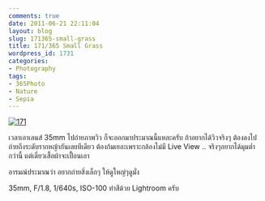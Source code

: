 ```yaml
---
comments: true
date: 2011-06-21 22:11:04
layout: blog
slug: 171365-small-grass
title: 171/365 Small Grass
wordpress_id: 1731
categories:
- Photography
tags:
- 365Photo
- Nature
- Sepia
---
```


[![171](http://files.armno.in.th/uploads/2011/06/171_thumb.jpg)](http://files.armno.in.th/uploads/2011/06/171.jpg)

เวลาเอาเลนส์ 35mm ไปถ่ายภาพวิว ก็จะออกมาประมาณนี้แหละครับ ถ้าอยากได้วิวจริงๆ ต้องลงไปถ่ายถึงระดับรากหญ้ากันเลยทีเดียว ต้องก้มเยอะเพราะกล้องไม่มี Live View .. จริงๆอยากได้มุมต่ำกว่านี้ แต่เดี๋ยวเสื้อผ้าจะเปื้อนเอา

อารมณ์ประมาณว่า อยากถ่ายสิ่งเล็กๆ ให้ดูใหญ่ๆดูมั่ง

35mm, F/1.8, 1/640s, ISO-100 ทำสีด้วย Lightroom ครับ

